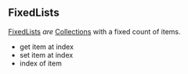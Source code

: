 ## FixedLists

[FixedLists](FixedLists.md) _are_ [Collections](Collections.md) with a fixed 
count of items.
- get item at index
- set item at index
- index of item
